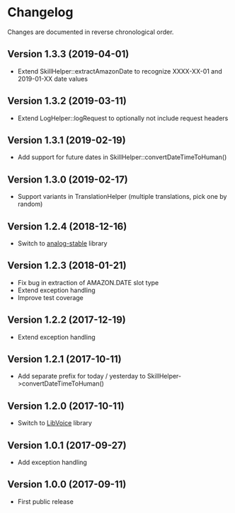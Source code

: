 # Changelog

Changes are documented in reverse chronological order.

## Version 1.3.3 (2019-04-01)
* Extend SkillHelper::extractAmazonDate to recognize XXXX-XX-01 and 2019-01-XX date values     

## Version 1.3.2 (2019-03-11)
* Extend LogHelper::logRequest to optionally not include request headers  

## Version 1.3.1 (2019-02-19)
* Add support for future dates in SkillHelper::convertDateTimeToHuman()  

## Version 1.3.0 (2019-02-17)
* Support variants in TranslationHelper (multiple translations, pick one by random)  

## Version 1.2.4 (2018-12-16)
* Switch to [analog-stable](https://github.com/jbroadway/analog) library

## Version 1.2.3 (2018-01-21)
* Fix bug in extraction of AMAZON.DATE slot type 
* Extend exception handling
* Improve test coverage

## Version 1.2.2 (2017-12-19)
* Extend exception handling

## Version 1.2.1 (2017-10-11)
* Add separate prefix for today / yesterday to SkillHelper->convertDateTimeToHuman()

## Version 1.2.0 (2017-10-11)
* Switch to [LibVoice](https://github.com/internetofvoice/libvoice) library

## Version 1.0.1 (2017-09-27)
* Add exception handling

## Version 1.0.0 (2017-09-11)
* First public release
